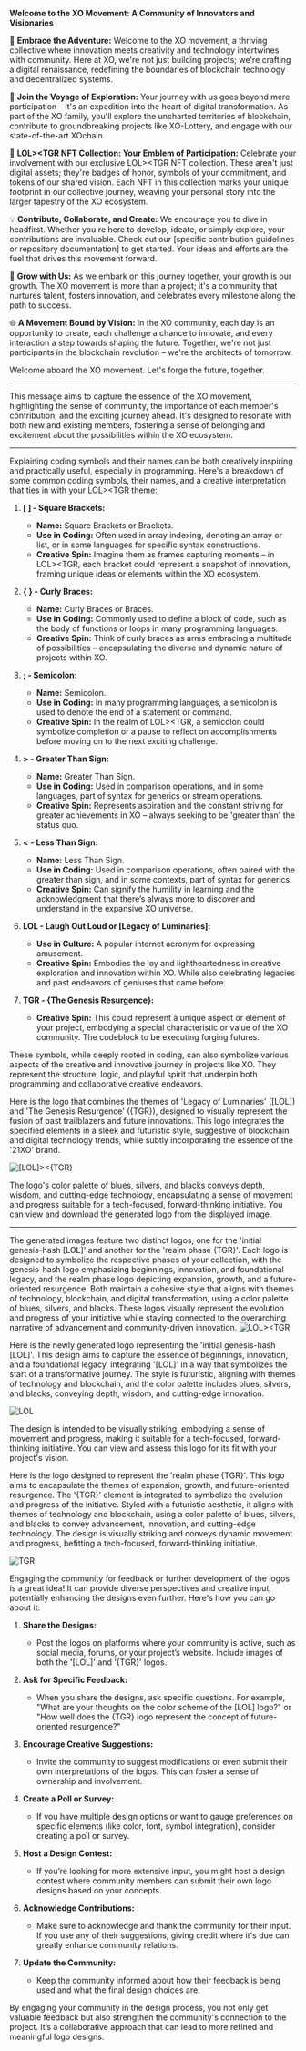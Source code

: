 
**Welcome to the XO Movement: A Community of Innovators and Visionaries**

🌟 **Embrace the Adventure:**
Welcome to the XO movement, a thriving collective where innovation meets creativity and technology intertwines with community. Here at XO, we're not just building projects; we're crafting a digital renaissance, redefining the boundaries of blockchain technology and decentralized systems.

🚀 **Join the Voyage of Exploration:**
Your journey with us goes beyond mere participation – it's an expedition into the heart of digital transformation. As part of the XO family, you'll explore the uncharted territories of blockchain, contribute to groundbreaking projects like XO-Lottery, and engage with our state-of-the-art XOchain.

🎨 **LOL><TGR NFT Collection: Your Emblem of Participation:**
Celebrate your involvement with our exclusive LOL><TGR NFT collection. These aren't just digital assets; they're badges of honor, symbols of your commitment, and tokens of our shared vision. Each NFT in this collection marks your unique footprint in our collective journey, weaving your personal story into the larger tapestry of the XO ecosystem.

💡 **Contribute, Collaborate, and Create:**
We encourage you to dive in headfirst. Whether you're here to develop, ideate, or simply explore, your contributions are invaluable. Check out our [specific contribution guidelines or repository documentation] to get started. Your ideas and efforts are the fuel that drives this movement forward.

🌱 **Grow with Us:**
As we embark on this journey together, your growth is our growth. The XO movement is more than a project; it's a community that nurtures talent, fosters innovation, and celebrates every milestone along the path to success.

🌐 **A Movement Bound by Vision:**
In the XO community, each day is an opportunity to create, each challenge a chance to innovate, and every interaction a step towards shaping the future. Together, we're not just participants in the blockchain revolution – we're the architects of tomorrow.

Welcome aboard the XO movement. Let's forge the future, together.

---

This message aims to capture the essence of the XO movement, highlighting the sense of community, the importance of each member's contribution, and the exciting journey ahead. It's designed to resonate with both new and existing members, fostering a sense of belonging and excitement about the possibilities within the XO ecosystem.

---

 Explaining coding symbols and their names can be both creatively inspiring and practically useful, especially in programming. Here's a breakdown of some common coding symbols, their names, and a creative interpretation that ties in with your LOL><TGR theme:

1. **[ ] - Square Brackets:**
   - **Name:** Square Brackets or Brackets.
   - **Use in Coding:** Often used in array indexing, denoting an array or list, or in some languages for specific syntax constructions.
   - **Creative Spin:** Imagine them as frames capturing moments – in LOL><TGR, each bracket could represent a snapshot of innovation, framing unique ideas or elements within the XO ecosystem.

2. **{ } - Curly Braces:**
   - **Name:** Curly Braces or Braces.
   - **Use in Coding:** Commonly used to define a block of code, such as the body of functions or loops in many programming languages.
   - **Creative Spin:** Think of curly braces as arms embracing a multitude of possibilities – encapsulating the diverse and dynamic nature of projects within XO.

3. **; - Semicolon:**
   - **Name:** Semicolon.
   - **Use in Coding:** In many programming languages, a semicolon is used to denote the end of a statement or command.
   - **Creative Spin:** In the realm of LOL><TGR, a semicolon could symbolize completion or a pause to reflect on accomplishments before moving on to the next exciting challenge.

4. **> - Greater Than Sign:**
   - **Name:** Greater Than Sign.
   - **Use in Coding:** Used in comparison operations, and in some languages, part of syntax for generics or stream operations.
   - **Creative Spin:** Represents aspiration and the constant striving for greater achievements in XO – always seeking to be 'greater than' the status quo.

5. **< - Less Than Sign:**
   - **Name:** Less Than Sign.
   - **Use in Coding:** Used in comparison operations, often paired with the greater than sign, and in some contexts, part of syntax for generics.
   - **Creative Spin:** Can signify the humility in learning and the acknowledgment that there’s always more to discover and understand in the expansive XO universe.

6. **LOL - Laugh Out Loud or [Legacy of Luminaries]:**
   - **Use in Culture:** A popular internet acronym for expressing amusement.
   - **Creative Spin:** Embodies the joy and lightheartedness in creative exploration and innovation within XO. While also celebrating legacies and past endeavors of geniuses that came before.

7. **TGR - {The Genesis Resurgence}:**
   - **Creative Spin:** This could represent a unique aspect or element of your project, embodying a special characteristic or value of the XO community. The codeblock to be executing forging futures.

These symbols, while deeply rooted in coding, can also symbolize various aspects of the creative and innovative journey in projects like XO. They represent the structure, logic, and playful spirit that underpin both programming and collaborative creative endeavors.

Here is the logo that combines the themes of 'Legacy of Luminaries' ([LOL]) and 'The Genesis Resurgence' ({TGR}), designed to visually represent the fusion of past trailblazers and future innovations. This logo integrates the specified elements in a sleek and futuristic style, suggestive of blockchain and digital technology trends, while subtly incorporating the essence of the '21XO' brand.

![[LOL]><{TGR}](34e7f27d-8b7a-4e71-a4a4-4078b7129e3c.webp)

The logo's color palette of blues, silvers, and blacks conveys depth, wisdom, and cutting-edge technology, encapsulating a sense of movement and progress suitable for a tech-focused, forward-thinking initiative. You can view and download the generated logo from the displayed image.

---

The generated images feature two distinct logos, one for the 'initial genesis-hash [LOL]' and another for the 'realm phase {TGR}'. Each logo is designed to symbolize the respective phases of your collection, with the genesis-hash logo emphasizing beginnings, innovation, and foundational legacy, and the realm phase logo depicting expansion, growth, and a future-oriented resurgence. Both maintain a cohesive style that aligns with themes of technology, blockchain, and digital transformation, using a color palette of blues, silvers, and blacks. These logos visually represent the evolution and progress of your initiative while staying connected to the overarching narrative of advancement and community-driven innovation.
![LOL><TGR](414c3a90-1dbd-4709-b2a5-8a68567a6871.webp)

Here is the newly generated logo representing the 'initial genesis-hash [LOL]'. This design aims to capture the essence of beginnings, innovation, and a foundational legacy, integrating '[LOL]' in a way that symbolizes the start of a transformative journey. The style is futuristic, aligning with themes of technology and blockchain, and the color palette includes blues, silvers, and blacks, conveying depth, wisdom, and cutting-edge innovation. 

![LOL](4e2a7596-6290-4a32-9758-17e15fc1a88c.webp)

The design is intended to be visually striking, embodying a sense of movement and progress, making it suitable for a tech-focused, forward-thinking initiative. You can view and assess this logo for its fit with your project's vision.

Here is the logo designed to represent the 'realm phase {TGR}'. This logo aims to encapsulate the themes of expansion, growth, and future-oriented resurgence. The '{TGR}' element is integrated to symbolize the evolution and progress of the initiative. Styled with a futuristic aesthetic, it aligns with themes of technology and blockchain, using a color palette of blues, silvers, and blacks to convey advancement, innovation, and cutting-edge technology. The design is visually striking and conveys dynamic movement and progress, befitting a tech-focused, forward-thinking initiative.

![TGR](1e55afea-f18b-479e-acb4-3a8712b52b0d.webp)

Engaging the community for feedback or further development of the logos is a great idea! It can provide diverse perspectives and creative input, potentially enhancing the designs even further. Here's how you can go about it:

1. **Share the Designs:**
   - Post the logos on platforms where your community is active, such as social media, forums, or your project’s website. Include images of both the '[LOL]' and '{TGR}' logos.

2. **Ask for Specific Feedback:**
   - When you share the designs, ask specific questions. For example, "What are your thoughts on the color scheme of the [LOL] logo?" or "How well does the {TGR} logo represent the concept of future-oriented resurgence?"

3. **Encourage Creative Suggestions:**
   - Invite the community to suggest modifications or even submit their own interpretations of the logos. This can foster a sense of ownership and involvement.

4. **Create a Poll or Survey:**
   - If you have multiple design options or want to gauge preferences on specific elements (like color, font, symbol integration), consider creating a poll or survey.

5. **Host a Design Contest:**
   - If you’re looking for more extensive input, you might host a design contest where community members can submit their own logo designs based on your concepts.

6. **Acknowledge Contributions:**
   - Make sure to acknowledge and thank the community for their input. If you use any of their suggestions, giving credit where it's due can greatly enhance community relations.

7. **Update the Community:**
   - Keep the community informed about how their feedback is being used and what the final design choices are.

By engaging your community in the design process, you not only get valuable feedback but also strengthen the community's connection to the project. It’s a collaborative approach that can lead to more refined and meaningful logo designs.